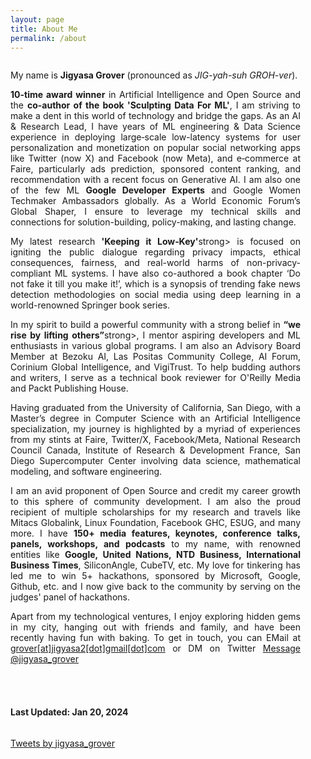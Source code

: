```yaml
---
layout: page
title: About Me
permalink: /about
---
```


<div class="column leftcol" style="text-align:justify;padding-right:40px">

<p>My name is <strong>Jigyasa Grover</strong> (pronounced as <em>JIG-yah-suh GROH-ver</em>).</p>
 
<p><strong>10-time award winner</strong> in Artificial Intelligence and Open Source and the <strong>co-author of the book 'Sculpting Data For ML'</strong>, I am striving to make a dent in this world of technology and bridge the gaps. As an AI & Research Lead, I have years of ML engineering & Data Science experience in deploying large‐scale low-latency systems for user personalization and monetization on popular social networking apps like Twitter (now X) and Facebook (now Meta), and e‐commerce at Faire, particularly ads prediction, sponsored content ranking, and recommendation with a recent focus on Generative AI. I am also one of the few ML <strong>Google Developer Experts</strong> and Google Women Techmaker Ambassadors globally. As a World Economic Forum’s Global Shaper, I ensure to leverage my technical skills and connections for solution-building, policy-making, and lasting change.</p>
 
<p>My latest research <strong>'Keeping it Low‑Key'</strong>strong> is focused on igniting the public dialogue regarding privacy impacts, ethical consequences, fairness, and real-world harms of non-privacy-compliant ML systems. I have also co-authored a book chapter ‘Do not fake it till you make it!’, which is a synopsis of trending fake news detection methodologies on social media using deep learning in a world-renowned Springer book series.</p>
 
<p>In my spirit to build a powerful community with a strong belief in <strong>“we rise by lifting others”</strong>strong>, I mentor aspiring developers and ML enthusiasts in various global programs. I am also an Advisory Board Member at Bezoku AI, Las Positas Community College, AI Forum, Corinium Global Intelligence, and VigiTrust. To help budding authors and writers, I serve as a technical book reviewer for O'Reilly Media and Packt Publishing House.</p>
 
<p>Having graduated from the University of California, San Diego, with a Master’s degree in Computer Science with an Artificial Intelligence specialization, my journey is highlighted by a myriad of experiences from my stints at Faire, Twitter/X, Facebook/Meta, National Research Council Canada, Institute of Research & Development France, San Diego Supercomputer Center involving data science, mathematical modeling, and software engineering.</p>
 
<p>I am an avid proponent of Open Source and credit my career growth to this sphere of community development. I am also the proud recipient of multiple scholarships for my research and travels like Mitacs Globalink, Linux Foundation, Facebook GHC, ESUG, and many more. I have <strong>150+ media features, keynotes, conference talks, panels, workshops, and podcasts</strong> to my name, with renowned entities like <strong>Google, United Nations, NTD Business, International Business Times</strong>, SiliconAngle, CubeTV, etc. My love for tinkering has led me to win 5+ hackathons, sponsored by Microsoft, Google, Github, etc. and I now give back to the community by serving on the judges' panel of hackathons.</p>
 
<p>Apart from my technological ventures, I enjoy exploring hidden gems in my city, hanging out with friends and family, and have been recently having fun with baking. To get in touch, you can EMail at <a href="mailto:grover.jigyasa2@gmail.com">grover[at]jigyasa2[dot]gmail[dot]com</a> or DM on Twitter <a href="https://twitter.com/messages/compose?recipient_id=3180367712&text=Hi%20Jigyasa!" class="twitter-dm-button" data-screen-name="@jigyasa_grover" data-size=large>Message @jigyasa_grover</a> </p>

<br> <br>

<h4> Last Updated: Jan 20, 2024 </h4>

</div>

<div class="column rightcol">

<a class="twitter-timeline" data-width="600" data-height="1100" href="https://twitter.com/jigyasa_grover?ref_src=twsrc%5Etfw">Tweets by jigyasa_grover</a> <script async src="https://platform.twitter.com/widgets.js" charset="utf-8"></script>

</div>


<!-- <center> <img src="https://hitcounter.pythonanywhere.com/count/tag.svg" alt="Hits"> </center> -->

